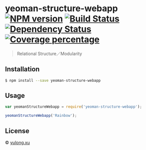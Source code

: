 # yeoman-structure-webapp [![NPM version][npm-image]][npm-url] [![Build Status][travis-image]][travis-url] [![Dependency Status][daviddm-image]][daviddm-url] [![Coverage percentage][coveralls-image]][coveralls-url]
> Relational Structure／Modularity

## Installation

```sh
$ npm install --save yeoman-structure-webapp
```

## Usage

```js
var yeomanStructureWebapp = require('yeoman-structure-webapp');

yeomanStructureWebapp('Rainbow');
```
## License

 © [yulong.xu](https://github.com/shiyingxyl)


[npm-image]: https://badge.fury.io/js/yeoman-structure-webapp.svg
[npm-url]: https://npmjs.org/package/yeoman-structure-webapp
[travis-image]: https://travis-ci.org/phlshiyingxyl@gmail.com/yeoman-structure-webapp.svg?branch=master
[travis-url]: https://travis-ci.org/phlshiyingxyl@gmail.com/yeoman-structure-webapp
[daviddm-image]: https://david-dm.org/phlshiyingxyl@gmail.com/yeoman-structure-webapp.svg?theme=shields.io
[daviddm-url]: https://david-dm.org/phlshiyingxyl@gmail.com/yeoman-structure-webapp
[coveralls-image]: https://coveralls.io/repos/phlshiyingxyl@gmail.com/yeoman-structure-webapp/badge.svg
[coveralls-url]: https://coveralls.io/r/phlshiyingxyl@gmail.com/yeoman-structure-webapp
